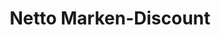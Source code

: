 ---
title: "Netto Marken-Discount"
url: /cottbus/netto-marken-discount-ewald-mueller-strasse/
shop: Supermarkt
---